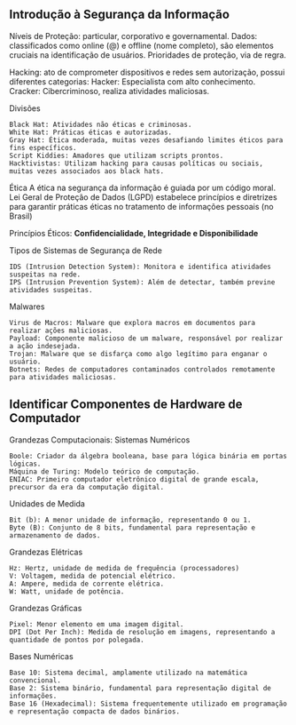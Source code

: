 ## Introdução à Segurança da Informação

Níveis de Proteção: particular, corporativo e governamental. 
Dados: classificados como online (@) e offline (nome completo), são elementos cruciais na identificação de usuários. Prioridades de proteção, via de regra.

Hacking: ato de comprometer dispositivos e redes sem autorização, possui diferentes categorias:
    Hacker: Especialista com alto conhecimento.
    Cracker: Cibercriminoso, realiza atividades maliciosas.

Divisões

    Black Hat: Atividades não éticas e criminosas.
    White Hat: Práticas éticas e autorizadas.
    Gray Hat: Ética moderada, muitas vezes desafiando limites éticos para fins específicos.
    Script Kiddies: Amadores que utilizam scripts prontos.
    Hacktivistas: Utilizam hacking para causas políticas ou sociais, muitas vezes associados aos black hats.

Ética
A ética na segurança da informação é guiada por um código moral. Lei Geral de Proteção de Dados (LGPD) estabelece princípios e diretrizes para garantir práticas éticas no tratamento de informações pessoais (no Brasil)

Princípios Éticos: **Confidencialidade, Integridade e Disponibilidade**

Tipos de Sistemas de Segurança de Rede

    IDS (Intrusion Detection System): Monitora e identifica atividades suspeitas na rede.
    IPS (Intrusion Prevention System): Além de detectar, também previne atividades suspeitas.

Malwares

    Virus de Macros: Malware que explora macros em documentos para realizar ações maliciosas.
    Payload: Componente malicioso de um malware, responsável por realizar a ação indesejada.
    Trojan: Malware que se disfarça como algo legítimo para enganar o usuário.
    Botnets: Redes de computadores contaminados controlados remotamente para atividades maliciosas.

## Identificar Componentes de Hardware de Computador

Grandezas Computacionais: Sistemas Numéricos

    Boole: Criador da álgebra booleana, base para lógica binária em portas lógicas.
    Máquina de Turing: Modelo teórico de computação.
    ENIAC: Primeiro computador eletrônico digital de grande escala, precursor da era da computação digital.

Unidades de Medida

    Bit (b): A menor unidade de informação, representando 0 ou 1.
    Byte (B): Conjunto de 8 bits, fundamental para representação e armazenamento de dados.

Grandezas Elétricas

    Hz: Hertz, unidade de medida de frequência (processadores)
    V: Voltagem, medida de potencial elétrico.
    A: Ampere, medida de corrente elétrica.
    W: Watt, unidade de potência.

Grandezas Gráficas

    Pixel: Menor elemento em uma imagem digital.
    DPI (Dot Per Inch): Medida de resolução em imagens, representando a quantidade de pontos por polegada.

Bases Numéricas

    Base 10: Sistema decimal, amplamente utilizado na matemática convencional.
    Base 2: Sistema binário, fundamental para representação digital de informações.
    Base 16 (Hexadecimal): Sistema frequentemente utilizado em programação e representação compacta de dados binários.